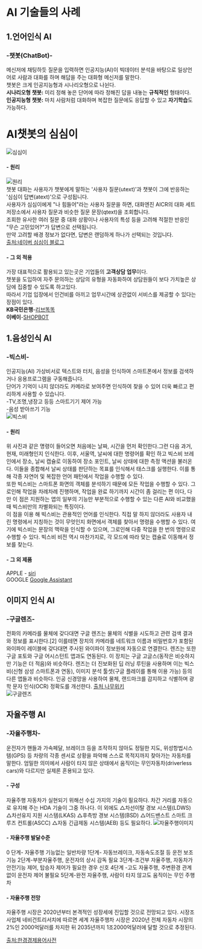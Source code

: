 #  AI 기술들의 사례  

## 1.언어인식 AI  
### **-챗봇(ChatBot)-**  
메신저에 채팅하듯 질문을 입력하면 인공지능(AI)이 빅데이터 분석을 바탕으로 일상언어로 사람과 대화를 하며 해답을 주는 대화형 메신저를 말한다.  
챗봇은 크게 인공지능형과 시나리오형으로 나뉜다.  
**시나리오형 챗봇:** 미리 정해 놓은 단어에 따라 정해진 답을 내놓는 **규칙적인** 형태이다.    
**인공지능형 챗봇:** 마치 사람처럼 대화하며 복잡한 질문에도 응답할 수 있고 **자기학습**도 가능하다.  


# AI챗봇의 심심이
![심심이](https://postfiles.pstatic.net/MjAyMDA1MDhfNDAg/MDAxNTg4OTI2MTMwODU0.JFYJF4KNldUzzd0NH9HLwYXNb4M4OXnsHRCdo4Yr_vkg.26NdLJCFkb6Qb4Q4GZ3gGVbqPy1lnNNFbi61Rbq_tG8g.JPEG.simsimi_kr/SE-d359d04c-d7d7-4e71-bb09-ca5a6f4d3c3e.jpg?type=w773)



#### -  **원리**  
![원리](https://postfiles.pstatic.net/MjAyMDA1MDhfMTE4/MDAxNTg4OTI2MTQ3MjY2.gy6vzs8XtzEhWEdN2Bc_1lS084hxlzLAJ3gWfjTNrJMg._zRXvs8LA_p1vbhjtJ4CaXyBDu-eUEPkzSwFYAMK3fUg.PNG.simsimi_kr/%EB%8C%80%ED%99%94%EC%9B%90%EB%A6%AC.PNG?type=w773)  
챗봇 대화는 사용자가 챗봇에게 말하는 '사용자 질문(utext)'과 챗봇이 그에 반응하는 '심심이 답변(atext)'으로 구성됩니다.  
사용자가 심심이에게 "나 힘들어"라는 사용자 질문을 하면, 대화엔진 AICR의 대화 세트 저장소에서 사용자 질문과 비슷한 질문 문장(qtext)을 조회합니다.  
조회한 유사한 여러 질문 중 대화 상황이나 사용자의 특성 등을 고려해 적절한 반응인 "무슨 고민있어?"가 답변으로 선택됩니다.  
만약 고려할 배경 정보가 없다면, 답변은 랜덤하게 하나가 선택되는 것입니다.  
[출처:네이버 심심이 블로그](https://blog.naver.com/simsimi_kr/221952217882)



#### -  **그 외 적용**  
가장 대표적으로 활용되고 있는곳은 기업들의 **고객상담 업무**이다.  
챗봇을 도입하여 자주 문의하는 상담의 유형을 자동화하여 상담원들이 보다 가치높은 상담에 집중할 수 있도록 하고있다.  
따라서 기업 입장에서 인건비를 아끼고 업무시간에 상관없이 서비스를 제공할 수 있다는 장점이 있다.  
**KB국민은행**-[리브똑똑](https://omoney.kbstar.com/quics?page=C056265#loading)  
**이베이**-[SHOPBOT](https://www.ebayinc.com/stories/news/say-hello-to-ebay-shopbot-beta/)






## 1.음성인식 AI  
### **-빅스비-**  
인공지능(AI) 가상비서로 텍스트와 터치, 음성을 인식하여 스마트폰에서 정보를 검색하거나 응용프로그램을 구동해줍니다.  
단어가 기억이 나지 않더라도 카메라로 보여주면 인식하여 찾을 수 있어 더욱 빠르고 편리하게 사용할 수 있습니다.   
-TV,조명,냉장고 등등 스마트기기 제어 가능  
-음성 받아쓰기 기능  
![빅스비](https://postfiles.pstatic.net/MjAxOTExMDFfMjkg/MDAxNTcyNTY5OTIxNjk3.weNbVPDnrTi6Rd2wzuC3npMpoCANgVLuu_zxhHjQbJ8g.T5NTax03v1vzqu-W2K7tFuX1jXl9epHLEpCaX1COh-gg.JPEG.rex0326/1572569919480.jpg?type=w773)


#### -  **원리**  
위 사진과 같은 명령이 들어오면 처음에는 날짜, 시간을 먼저 확인한다.그런 다음 과거, 현재, 미래형인지 인식한다.
이후, 서울역, 날씨에 대한 명령어를 확인 하고 빅스비 브레인에서 장소, 날씨 캡슐로 이동하여 장소 포인트, 날씨 상태에 대한 측정 액션을 불러온다. 이들을 종합해서 날씨 상태를 판단하는 목표를 인식해서 태스크를 실행한다. 이를 통해 각종 자연어 및 복잡한 언어 패턴에서 작업을 수행할 수 있다.  
또한 빅스비는 스마트폰 화면의 객체를 분석하기 때문에 모든 작업을 수행할 수 있다. 그로인해 작업을 차례차례 진행하며, 작업을 완료 하기까지 시간이 좀 걸리는 편 이다, 다만 이 점은 지원하는 앱의 일부의 기능만 부분적으로 수행할 수 있는 다른 AI와 비교했을때 빅스비만의 차별화되는 특징이다.  
이 점을 이용 해 빅스비는 관용적인 언어를 인식한다. 직접 말 하지 않더라도 사용자 내린 명령에서 지칭하는 것이 무엇인지 화면에서 객체를 찾아서 명령을 수행할 수 있다.
여기에 빅스비는 문장의 맥락을 인식할 수 있으며, 그로인해 다중 작업을 한 번의 명령으로 수행할 수 있다.
빅스비 비전 역시 마찬가지로, 각 모드에 따라 맞는 캡슐로 이동해서 정보를 찾는다.


#### -  **그 외 제품**   
APPLE - [siri](https://terms.naver.com/entry.nhn?docId=3587170&cid=59277&categoryId=59280)  
GOOGLE  [Google Assistant](https://ko.wikipedia.org/wiki/%EA%B5%AC%EA%B8%80_%EC%96%B4%EC%8B%9C%EC%8A%A4%ED%84%B4%ED%8A%B8)  




## 이미지 인식 AI  
### **-구글렌즈-**  
전화의 카메라를 물체에 갖다대면 구글 렌즈는 물체의 식별을 시도하고 관련 검색 결과와 정보를 표시한다.[2] 이를테면 장치의 카메라를 네트워크 이름과 비밀번호가 포함된 와이파이 레이블에 갖다대면 주사된 와이파이 정보원에 자동으로 연결한다. 렌즈는 또한 구글 포토와 구글 어시스턴트 앱과도 연동된다. 이 장치는 구글 고글스(동작은 비슷하지만 기능은 더 적음)와 비슷하다.  렌즈는 더 진보화된 딥 러닝 루틴을 사용하며 이는 빅스비(신형 삼성 스마트폰과 연동), 이미지 분석 툴셋(구글 플레이를 통해 이용 가능) 등의 다른 앱들과 비슷하다. 인공 신경망을 사용하여 물체, 랜드마크를 감지하고 식별하며 광학 문자 인식(OCR) 정확도를 개선한다.
[출처 나무위키](https://ko.wikipedia.org/wiki/%EA%B5%AC%EA%B8%80_%EB%A0%8C%EC%A6%88)  
![구글렌즈](https://upload.wikimedia.org/wikipedia/commons/thumb/f/f9/Google_Lens_-_new_logo.png/220px-Google_Lens_-_new_logo.png)  




## 자율주행 AI  
### **-자율주행차-**  
운전자가 핸들과 가속페달, 브레이크 등을 조작하지 않아도 정밀한 지도, 위성항법시스템(GPS) 등 차량의 각종 센서로 상황을 파악해 스스로 목적지까지 찾아가는 자동차를 말한다. 엄밀한 의미에서 사람이 타지 않은 상태에서 움직이는 무인자동차(driverless cars)와 다르지만 실제론 혼용되고 있다.


#### -  **구성**  
자율주행 자동차가 실현되기 위해선 수십 가지의 기술이 필요하다. 차간 거리를 자동으로 유지해 주는 HDA 기술이 그중 하나다. 이 외에도 △차선이탈 경보 시스템(LDWS) △차선유지 지원 시스템(LKAS) △후측방 경보 시스템(BSD) △어드밴스트 스마트 크루즈 컨트롤(ASCC) △자동 긴급제동 시스템(AEB) 등도 필요하다.
![자율주행이미지](http://blogfiles.naver.net/MjAxNzA1MTJfMjg2/MDAxNDk0NTI4OTY1NzEy.4Ha6uoWz80ordd2TwAtRItDl2r76nPxeskF12gyLEa4g.NZz2iDOg87h_UYuDNJ4g6LqhJxKv3fAJZ1Tv0uFBHcQg.JPEG.stoneph/%C0%DA%C0%B2%C1%D6%C7%E0%C2%F7_%B8%B8%B5%B5_2.JPG)  


#### -  **자율주행 발달수준**  

0 단계- 자율주행 기능없는 일반차량
1단계- 자동브레이크, 자동속도조절 등 운전 보조기능
2단계-부분자율주행, 운전자의 상시 감독 필요
3단계-조건부 자율주행, 자동차가 안전기능 제어, 탑승자 제어가 필요한 경우 신호
4단계 -고도 자율주행, 주변환경 관계없이 운전자 제어 불필요
5단계-완전 자율주행, 사람이 타지 않고도 움직이는 무인 주행차

#### -  **자율주행 전망**  
자율주행 시장은 2020년부터 본격적인 성장세에 진입할 것으로 전망되고 있다. 시장조사업체 네비건트리서치에 따르면 세계 자율주행차 시장은 2020년 전체 자동차 시장의 2%인 2000억달러를 차지한 뒤 2035년까지 1조2000억달러에 달할 것으로 추정된다.

[출처:한경경제용어사전](https://terms.naver.com/entry.nhn?docId=2166633&cid=42107&categoryId=42107)  








